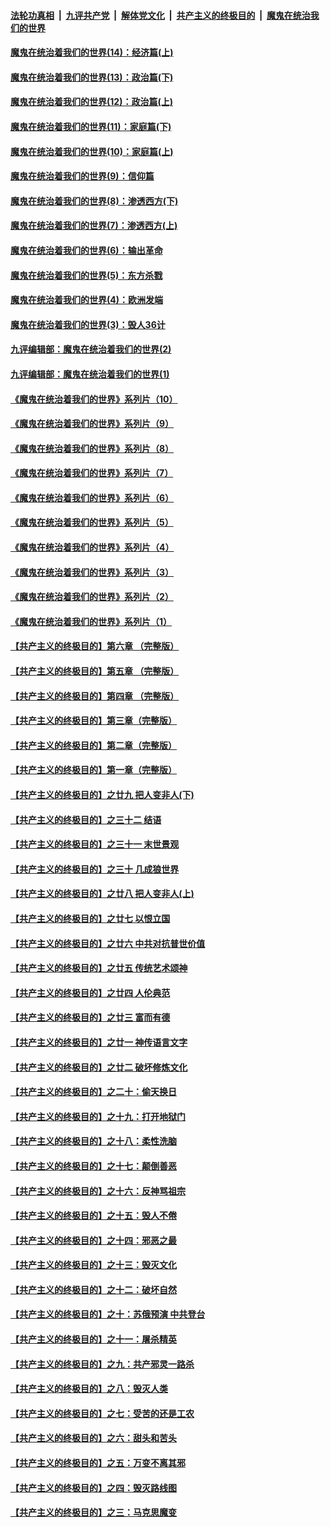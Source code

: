 

####  [法轮功真相](../../../../basic/blob/master/README.md?t=10082331) &nbsp;|&nbsp; [九评共产党](../../../../9ping.md/blob/master/README.md?t=10082331) &nbsp;|&nbsp; [解体党文化](../../../../jtdwh.md/blob/master/README.md?t=10082331)  &nbsp;|&nbsp; [共产主义的终极目的](../../../../gczydzjmd.md/blob/master/README.md?t=10082331) &nbsp;|&nbsp; [魔鬼在统治我们的世界](../../../../mgztzwmdsj.md/blob/master/README.md?t=10082331) 

#### [魔鬼在统治着我们的世界(14)：经济篇(上)](../pages/nsc422/n10457370.md?t=10082331) 

#### [魔鬼在统治着我们的世界(13)：政治篇(下)](../pages/nsc422/n10448270.md?t=10082331) 

#### [魔鬼在统治着我们的世界(12)：政治篇(上)](../pages/nsc422/n10444576.md?t=10082331) 

#### [魔鬼在统治着我们的世界(11)：家庭篇(下)](../pages/nsc422/n10440961.md?t=10082331) 

#### [魔鬼在统治着我们的世界(10)：家庭篇(上)](../pages/nsc422/n10435448.md?t=10082331) 

#### [魔鬼在统治着我们的世界(9)：信仰篇](../pages/nsc422/n10432159.md?t=10082331) 

#### [魔鬼在统治着我们的世界(8)：渗透西方(下)](../pages/nsc422/n10429603.md?t=10082331) 

#### [魔鬼在统治着我们的世界(7)：渗透西方(上)](../pages/nsc422/n10426013.md?t=10082331) 

#### [魔鬼在统治着我们的世界(6)：输出革命](../pages/nsc422/n10421536.md?t=10082331) 

#### [魔鬼在统治着我们的世界(5)：东方杀戮](../pages/nsc422/n10417707.md?t=10082331) 

#### [魔鬼在统治着我们的世界(4)：欧洲发端](../pages/nsc422/n10414890.md?t=10082331) 

#### [魔鬼在统治着我们的世界(3)：毁人36计](../pages/nsc422/n10411583.md?t=10082331) 

#### [九评编辑部：魔鬼在统治着我们的世界(2)](../pages/nsc422/n10410036.md?t=10082331) 

#### [九评编辑部：魔鬼在统治着我们的世界(1)](../pages/nsc422/n10406825.md?t=10082331) 

#### [《魔鬼在统治着我们的世界》系列片（10）](../pages/nsc422/n12292670.md?t=10082331) 

#### [《魔鬼在统治着我们的世界》系列片（9）](../pages/nsc422/n12290859.md?t=10082331) 

#### [《魔鬼在统治着我们的世界》系列片（8）](../pages/nsc422/n12287445.md?t=10082331) 

#### [《魔鬼在统治着我们的世界》系列片（7）](../pages/nsc422/n12283425.md?t=10082331) 

#### [《魔鬼在统治着我们的世界》系列片（6）](../pages/nsc422/n12282314.md?t=10082331) 

#### [《魔鬼在统治着我们的世界》系列片（5）](../pages/nsc422/n12281419.md?t=10082331) 

#### [《魔鬼在统治着我们的世界》系列片（4）](../pages/nsc422/n12274024.md?t=10082331) 

#### [《魔鬼在统治着我们的世界》系列片（3）](../pages/nsc422/n12271322.md?t=10082331) 

#### [《魔鬼在统治着我们的世界》系列片（2）](../pages/nsc422/n12269049.md?t=10082331) 

#### [《魔鬼在统治着我们的世界》系列片（1）](../pages/nsc422/n12267575.md?t=10082331) 

#### [【共产主义的终极目的】第六章 （完整版）](../pages/nsc422/n11428913.md?t=10082331) 

#### [【共产主义的终极目的】第五章 （完整版）](../pages/nsc422/n11428912.md?t=10082331) 

#### [【共产主义的终极目的】第四章 （完整版）](../pages/nsc422/n11428907.md?t=10082331) 

#### [【共产主义的终极目的】第三章（完整版）](../pages/nsc422/n11428848.md?t=10082331) 

#### [【共产主义的终极目的】第二章（完整版）](../pages/nsc422/n11428831.md?t=10082331) 

#### [【共产主义的终极目的】第一章（完整版）](../pages/nsc422/n11417651.md?t=10082331) 

#### [【共产主义的终极目的】之廿九 把人变非人(下)](../pages/nsc422/n11344140.md?t=10082331) 

#### [【共产主义的终极目的】之三十二 结语](../pages/nsc422/n11360535.md?t=10082331) 

#### [【共产主义的终极目的】之三十一 末世景观](../pages/nsc422/n11351129.md?t=10082331) 

#### [【共产主义的终极目的】之三十 几成狼世界](../pages/nsc422/n11348280.md?t=10082331) 

#### [【共产主义的终极目的】之廿八 把人变非人(上)](../pages/nsc422/n11340492.md?t=10082331) 

#### [【共产主义的终极目的】之廿七 以恨立国](../pages/nsc422/n11336944.md?t=10082331) 

#### [【共产主义的终极目的】之廿六 中共对抗普世价值](../pages/nsc422/n11324785.md?t=10082331) 

#### [【共产主义的终极目的】之廿五 传统艺术颂神](../pages/nsc422/n11296396.md?t=10082331) 

#### [【共产主义的终极目的】之廿四 人伦典范](../pages/nsc422/n11296397.md?t=10082331) 

#### [【共产主义的终极目的】之廿三 富而有德](../pages/nsc422/n11283598.md?t=10082331) 

#### [【共产主义的终极目的】之廿一 神传语言文字](../pages/nsc422/n11263265.md?t=10082331) 

#### [【共产主义的终极目的】之廿二 破坏修炼文化](../pages/nsc422/n11245728.md?t=10082331) 

#### [【共产主义的终极目的】之二十：偷天换日](../pages/nsc422/n11238846.md?t=10082331) 

#### [【共产主义的终极目的】之十九：打开地狱门](../pages/nsc422/n11206376.md?t=10082331) 

#### [【共产主义的终极目的】之十八：柔性洗脑](../pages/nsc422/n11199994.md?t=10082331) 

#### [【共产主义的终极目的】之十七：颠倒善恶](../pages/nsc422/n11179782.md?t=10082331) 

#### [【共产主义的终极目的】之十六：反神骂祖宗](../pages/nsc422/n11166798.md?t=10082331) 

#### [【共产主义的终极目的】之十五：毁人不倦](../pages/nsc422/n11166792.md?t=10082331) 

#### [【共产主义的终极目的】之十四：邪恶之最](../pages/nsc422/n11150249.md?t=10082331) 

#### [【共产主义的终极目的】之十三：毁灭文化](../pages/nsc422/n11135227.md?t=10082331) 

#### [【共产主义的终极目的】之十二：破坏自然](../pages/nsc422/n11135214.md?t=10082331) 

#### [【共产主义的终极目的】之十：苏俄预演 中共登台](../pages/nsc422/n11118424.md?t=10082331) 

#### [【共产主义的终极目的】之十一：屠杀精英](../pages/nsc422/n11118442.md?t=10082331) 

#### [【共产主义的终极目的】之九：共产邪灵一路杀](../pages/nsc422/n11114139.md?t=10082331) 

#### [【共产主义的终极目的】之八：毁灭人类](../pages/nsc422/n11108503.md?t=10082331) 

#### [【共产主义的终极目的】之七：受苦的还是工农](../pages/nsc422/n11101809.md?t=10082331) 

#### [【共产主义的终极目的】之六：甜头和苦头](../pages/nsc422/n11096971.md?t=10082331) 

#### [【共产主义的终极目的】之五：万变不离其邪](../pages/nsc422/n11091285.md?t=10082331) 

#### [【共产主义的终极目的】之四：毁灭路线图](../pages/nsc422/n11086284.md?t=10082331) 

#### [【共产主义的终极目的】之三：马克思魔变](../pages/nsc422/n11061941.md?t=10082331) 

